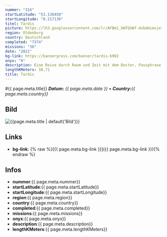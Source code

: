 ```yaml
---
nummer: "316"
startLatitude: "53.136858"
startLongitude: "8.217138"
titel: Tardis
picture: https://lh3.googleusercontent.com/lr/AFBm1_bWTQSWf-4zbdmimsje1yLg6uG_emaB39ns_LSWKYqnrx7vufHXqbEOk1HEDzImxFnYnBOWZltNWL6qxRlezdWd-4NrORX6EaSz_lkOqagjfH3hFP2vE-yC8wHy6F4EH6NcBblo28cspactlIuLtrzEe9H83Lz3P32yEGNtKv15gEIQXe9q9dnRuh28rhi01cFfSdlTc8AedWSe-JdlDZQ8crYBFIR-tLjGO4q5S-O_oVpi39aV2QcKaz-MMK2VrDykTxS0JRzWBc0hdsUJZ_g1Z7l5fwvaHaO5y-opXeKXS38k_R4Kgi33gCwa1-XBE9Vs7NpsYIquqJ1cBJPHMHiIvfJ8s0vrqHOMxe_QcIn77TdZWlpgZOuuPm6bzsoBFFmaP3_2pM0VndrABKikT2hGcxSd_Td9Rfqd6XlNjmoqMayzxbek4I2WDnYhafu8Pb16OspLl2PLoRIEZDR9yiJhSNQFEQEL7d-8ECMPz0RizKG5erZc7_HyEVHT1WpubxAwGNbOOItRgsmNa8Jije2uWQgxEvU4PCHAuTPb-lcZ4WeN69nDUe8bkoqw6LsdJZeng72SMwSKfbYySm1hgtKHwH3m2IimGNkwWhAvmIHaN42SUHjEavSUUw6j1P9iOLPDPp4yNvN9Cghnq8jkkWSpUF_nkT1g8e-MXYBrKWMV1w978gUMtaHpbovREuQfXzp2Ymw7yE8VsQNbD1WC10M6nPLndAkmiSl7KyaSyOAaDhBVj0A6XvtzU9QdiTGtF2O8SCv7gINQ0BkzbnHakscH9q3M00IjKYhkUAwv9Pa22n0F-5MOHRVLtfa9kEF2Op2U5Ckw8sf7qes3J_ZuB9hCBJ3erXpr22vR
region: Oldenburg
country: Deutschland
completed: "7374"
missions: "36"
date: "2021"
bg-link: https://bannergress.com/banner/tardis-b902
onyx: "0"
description: Eine Reise durch Raum und Zeit mit dem Doctor, Passphrase am Ende,nicht hacken. Und nebenbei die Oldenburger Innenstadt entdecken, viel Spaß dabei. Hier gehts los. Die Reihenfolge ist NICHT zufällig.
lengthKMeters: 10,71
title: Tardis
---
```


#{{ page.meta.title}}
_**Datum:** {{ page.meta.date }} • **Country:**{{ page.meta.country}}_

## Bild
![{{page.meta.title | default('Bild')}}]({{page.meta.picture}})

## Links
- **bg-link**: {% raw %}[{{ page.meta.bg-link }}]({{ page.meta.bg-link }}){% endraw %}

## Infos
- **nummer**:{{ page.meta.nummer}}
- **startLatitude**:{{ page.meta.startLatitude}}
- **startLongitude**:{{ page.meta.startLongitude}}
- **region**:{{ page.meta.region}}
- **country**:{{ page.meta.country}}
- **completed**:{{ page.meta.completed}}
- **missions**:{{ page.meta.missions}}
- **onyx**:{{ page.meta.onyx}}
- **description**:{{ page.meta.description}}
- **lengthKMeters**:{{ page.meta.lengthKMeters}}

